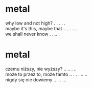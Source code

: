# metal

why low and not high? . . . . .  
maybe it's this, maybe that .. . . .. .  
we shall never know . . .. .  

# metal

czemu niższy, nie wyższy? .. .. . ..  
może to przez to, może tamto .. . . . .. ..  
nigdy się nie dowiemy .. . . ...  